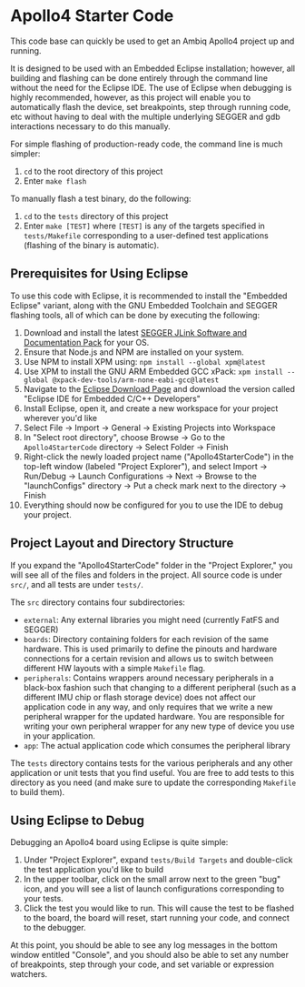 # Apollo4 Starter Code

This code base can quickly be used to get an Ambiq Apollo4 project up and running.

It is designed to be used with an Embedded Eclipse installation; however, all building
and flashing can be done entirely through the command line without the need for
the Eclipse IDE. The use of Eclipse when debugging is highly recommended, however, as
this project will enable you to automatically flash the device, set breakpoints, step
through running code, etc without having to deal with the multiple underlying
SEGGER and gdb interactions necessary to do this manually.

For simple flashing of production-ready code, the command line is much simpler:

1. `cd` to the root directory of this project
2. Enter `make flash`

To manually flash a test binary, do the following:

1. `cd` to the `tests` directory of this project
2. Enter `make [TEST]` where `[TEST]` is any of the targets specified in `tests/Makefile`
   corresponding to a user-defined test applications (flashing of the binary is automatic).


## Prerequisites for Using Eclipse

To use this code with Eclipse, it is recommended to install the "Embedded Eclipse" variant,
along with the GNU Embedded Toolchain and SEGGER flashing tools, all of which can be
done by executing the following:

1. Download and install the latest [SEGGER JLink Software and Documentation Pack](https://www.segger.com/downloads/jlink/) for your OS.
2. Ensure that Node.js and NPM are installed on your system.
3. Use NPM to install XPM using: `npm install --global xpm@latest`
4. Use XPM to install the GNU ARM Embedded GCC xPack: `xpm install --global @xpack-dev-tools/arm-none-eabi-gcc@latest`
5. Navigate to the [Eclipse Download Page](https://www.eclipse.org/downloads/packages/) and
   download the version called "Eclipse IDE for Embedded C/C++ Developers"
6. Install Eclipse, open it, and create a new workspace for your project wherever you'd like
7. Select File -> Import -> General -> Existing Projects into Workspace
8. In "Select root directory", choose Browse -> Go to the `Apollo4StarterCode` directory -> Select Folder -> Finish
9. Right-click the newly loaded project name ("Apollo4StarterCode") in the top-left window (labeled "Project Explorer"),
   and select Import -> Run/Debug -> Launch Configurations -> Next -> Browse to the "launchConfigs" directory ->
   Put a check mark next to the directory -> Finish
10. Everything should now be configured for you to use the IDE to debug your project.


## Project Layout and Directory Structure

If you expand the "Apollo4StarterCode" folder in the "Project Explorer," you will see
all of the files and folders in the project. All source code is under `src/`, and all
tests are under `tests/`.

The `src` directory contains four subdirectories:

* `external`: Any external libraries you might need (currently FatFS and SEGGER)
* `boards`: Directory containing folders for each revision of the same hardware.
           This is used primarily to define the pinouts and hardware connections for
           a certain revision and allows us to switch between different HW layouts
           with a simple `Makefile` flag.
* `peripherals`: Contains wrappers around necessary peripherals in a black-box fashion
                such that changing to a different peripheral (such as a different
                IMU chip or flash storage device) does not affect our application code
                in any way, and only requires that we write a new peripheral wrapper
                for the updated hardware. You are responsible for writing your own
                peripheral wrapper for any new type of device you use in your application.
* `app`: The actual application code which consumes the peripheral library

The `tests` directory contains tests for the various peripherals and any other application
or unit tests that you find useful. You are free to add tests to this directory as you
need (and make sure to update the corresponding `Makefile` to build them).


## Using Eclipse to Debug

Debugging an Apollo4 board using Eclipse is quite simple:

1. Under "Project Explorer", expand `tests/Build Targets` and double-click the test application you'd like to build
2. In the upper toolbar, click on the small arrow next to the green "bug" icon, and you will see a list of launch configurations corresponding to your tests.
3. Click the test you would like to run. This will cause the test to be flashed to the board, the board will reset, start running your code, and connect to the debugger.

At this point, you should be able to see any log messages in the bottom window entitled "Console", and you should also be able to set any number of breakpoints,
step through your code, and set variable or expression watchers.
